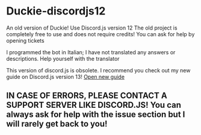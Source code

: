 # Duckie-discordjs12
An old version of Duckie! Use Discord.js version 12 The old project is completely free to use and does not require credits! You can ask for help by opening tickets

I programmed the bot in Italian; I have not translated any answers or descriptions. Help yourself with the translator

This version of discord.js is obsolete. I recommend you check out my new guide on Discord.js version 13!
[Open new guide](https://github.com/AntoDipp/Discord-v13-tutorial-with-free-commands)

## IN CASE OF ERRORS, PLEASE CONTACT A SUPPORT SERVER LIKE DISCORD.JS! You can always ask for help with the issue section but I will rarely get back to you!
